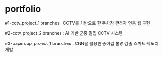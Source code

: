 # portfolio

#1-cctv_project_1 branches :  CCTV를 기반으로 한 주차장 관리자 연동 웹 구현

#2-cctv_project_2 branches : AI 기반 군중 밀집 CCTV 시스템

#3-papercup_project_1 branches : CNN을 활용한 종이컵 불량 검출 스마트 팩토리 개발

